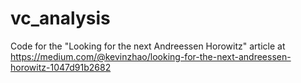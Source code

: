 # vc_analysis
Code for the "Looking for the next Andreessen Horowitz" article at https://medium.com/@kevinzhao/looking-for-the-next-andreessen-horowitz-1047d91b2682
